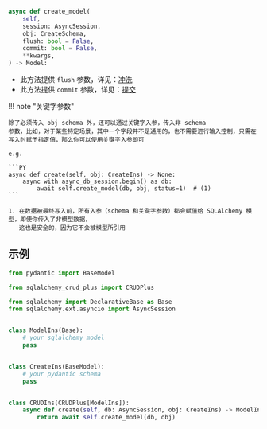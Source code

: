 ````py
async def create_model(
    self,
    session: AsyncSession,
    obj: CreateSchema,
    flush: bool = False,
    commit: bool = False,
    **kwargs,
) -> Model:
````

- 此方法提供 `flush` 参数，详见：[冲洗](../advanced/flush.md)
- 此方法提供 `commit` 参数，详见：[提交](../advanced/commit.md)

!!! note "关键字参数"

    除了必须传入 obj schema 外，还可以通过关键字入参，传入非 schema
    参数，比如，对于某些特定场景，其中一个字段并不是通用的，也不需要进行输入控制，只需在写入时赋予指定值，那么你可以使用关键字入参即可
   
    e.g.
   
    ```PY
    async def create(self, obj: CreateIns) -> None:
        async with async_db_session.begin() as db:
            await self.create_model(db, obj, status=1)  # (1)
    ```
   
    1. 在数据被最终写入前，所有入参（schema 和关键字参数）都会赋值给 SQLAlchemy 模型，即便你传入了非模型数据，
       这也是安全的，因为它不会被模型所引用



## 示例

```py title="create_model" hl_lines="21"
from pydantic import BaseModel

from sqlalchemy_crud_plus import CRUDPlus

from sqlalchemy import DeclarativeBase as Base
from sqlalchemy.ext.asyncio import AsyncSession


class ModelIns(Base):
    # your sqlalchemy model
    pass


class CreateIns(BaseModel):
    # your pydantic schema
    pass


class CRUDIns(CRUDPlus[ModelIns]):
    async def create(self, db: AsyncSession, obj: CreateIns) -> ModelIns:
        return await self.create_model(db, obj)
```
